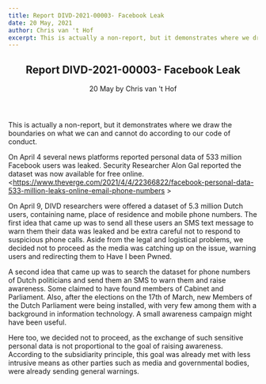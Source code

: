 ```yaml
---
title: Report DIVD-2021-00003- Facebook Leak
date: 20 May, 2021
author: Chris van 't Hof
excerpt: This is actually a non-report, but it demonstrates where we draw the boundaries on what we can and cannot do according to our code of conduct.
---
```

<header>
    <h2>Report DIVD-2021-00003- Facebook Leak</h2>
    <span>20 May by Chris van 't Hof</span>
</header>

This is actually a non-report, but it demonstrates where we draw the boundaries on what we can and cannot do according to our code of conduct.

On April 4 several news platforms reported personal data of 533 million Facebook users was leaked. Security Researcher Alon Gal reported the dataset was now available for free online.
<https://www.theverge.com/2021/4/4/22366822/facebook-personal-data-533-million-leaks-online-email-phone-numbers >

On April 9, DIVD researchers were offered a dataset of 5.3 million Dutch users, containing name, place of residence and mobile phone numbers. The first idea that came up was to send all these users an SMS text message to warn them their data was leaked and be extra careful not to respond to suspicious phone calls. Aside from the legal and logistical problems, we decided not to proceed as the media was catching up on the issue, warning users and redirecting them to Have I been Pwned.

A second idea that came up was to search the dataset for phone numbers of Dutch politicians and send them an SMS to warn them and raise awareness. Some claimed to have found members of Cabinet and Parliament. Also, after the elections on the 17th of March, new Members of the Dutch Parliament were being installed, with very few among them with a background in information technology.  A small awareness campaign might have been useful.

Here too, we decided not to proceed, as the exchange of such sensitive personal data is not proportional to the goal of raising awareness. According to the subsidiarity principle, this goal was already met with less intrusive means as other parties such as media and governmental bodies, were already sending general warnings.
